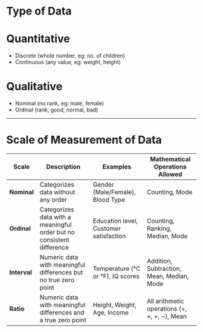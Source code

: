 # Type of Data

# Quantitative 
- Discrete (whole number, eg: no. of children)
- Continuous (any value, eg: weight, height) 

# Qualitative
- Nominal (no rank, eg: male, female)
- Ordinal (rank, good, normal, bad)

-------------------------------------------------------------------------------------------------------------------

# Scale of Measurement of Data 

| **Scale**    | **Description**                                                       | **Examples**                           | **Mathematical Operations Allowed**          |
| ------------ | --------------------------------------------------------------------- | -------------------------------------- | -------------------------------------------- |
| **Nominal**  | Categorizes data without any order                                    | Gender (Male/Female), Blood Type       | Counting, Mode                               |
| **Ordinal**  | Categorizes data with a meaningful order but no consistent difference | Education level, Customer satisfaction | Counting, Ranking, Median, Mode              |
| **Interval** | Numeric data with meaningful differences but no true zero point       | Temperature (°C or °F), IQ scores      | Addition, Subtraction, Mean, Median, Mode    |
| **Ratio**    | Numeric data with meaningful differences and a true zero point        | Height, Weight, Age, Income            | All arithmetic operations (÷, ×, +, −), Mean |
